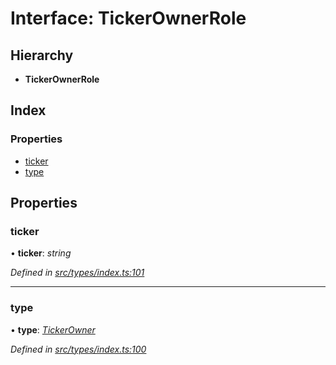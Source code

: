 # Interface: TickerOwnerRole

## Hierarchy

* **TickerOwnerRole**

## Index

### Properties

* [ticker](tickerownerrole.md#ticker)
* [type](tickerownerrole.md#type)

## Properties

###  ticker

• **ticker**: *string*

*Defined in [src/types/index.ts:101](https://github.com/PolymathNetwork/polymesh-sdk/blob/4f2fd432/src/types/index.ts#L101)*

___

###  type

• **type**: *[TickerOwner](../enums/roletype.md#tickerowner)*

*Defined in [src/types/index.ts:100](https://github.com/PolymathNetwork/polymesh-sdk/blob/4f2fd432/src/types/index.ts#L100)*
